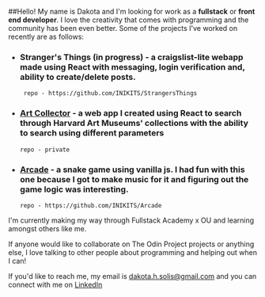 <!---
INIKITS/INIKITS is a ✨ special ✨ repository because its `README.md` (this file) appears on your GitHub profile.
You can click the Preview link to take a look at your changes.
--->


##Hello!
My name is Dakota and I'm looking for work as a **fullstack** or **front end developer**. I love the creativity that comes with programming and the community has been even better. Some of the projects I've worked on recently are as follows:

- ### Stranger's Things (in progress) - a craigslist-lite webapp made using React with messaging, login verification and, ability to create/delete posts.
       repo - https://github.com/INIKITS/StrangersThings
       
       

- ### [Art Collector](https://deluxe-queijadas-846d7e.netlify.app/) - a web app I created using React to search through Harvard Art Museums' collections with the ability to search using different parameters
      repo - private





- ### [Arcade](https://snazzy-dieffenbachia-89d097.netlify.app/) - a snake game using vanilla js. I had fun with this one because I got to make music for it and figuring out the game logic was interesting.
      repo - https://github.com/INIKITS/Arcade
     
     
     
     

I'm currently making my way through Fullstack Academy x OU and learning amongst others like me.

If anyone would like to collaborate on The Odin Project projects or anything else, I love talking to other people about programming and helping out when I can!

If you'd like to reach me, my email is dakota.h.solis@gmail.com and you can connect with me on [LinkedIn](https://www.linkedin.com/in/dakota-solis-77022377/)
